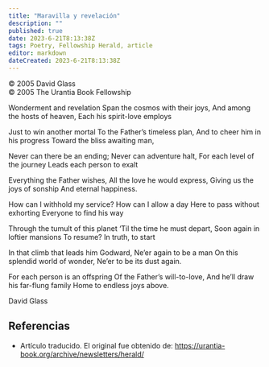 ```yaml
---
title: "Maravilla y revelación"
description: ""
published: true
date: 2023-6-21T8:13:38Z
tags: Poetry, Fellowship Herald, article
editor: markdown
dateCreated: 2023-6-21T8:13:38Z
---
```


<p class="v-card v-sheet theme--light grey lighten-3 px-2">© 2005 David Glass<br>© 2005 The Urantia Book Fellowship</p>

Wonderment and revelation 
Span the cosmos with their joys, 
And among the hosts of heaven, 
Each his spirit-love employs

Just to win another mortal
To the Father’s timeless plan, 
And to cheer him in his progress 
Toward the bliss awaiting man,

Never can there be an ending; 
Never can adventure halt,
For each level of the journey 
Leads each person to exalt

Everything the Father wishes, 
All the love he would express, 
Giving us the joys of sonship 
And eternal happiness.

How can I withhold my service? 
How can I allow a day
Here to pass without exhorting 
Everyone to find his way

Through the tumult of this planet 
‘Til the time he must depart, 
Soon again in loftier mansions 
To resume? In truth, to start

In that climb that leads him Godward, 
Ne’er again to be a man
On this splendid world of wonder, 
Ne’er to be its dust again.

For each person is an offspring 
Of the Father’s will-to-love,
And he’ll draw his far-flung family 
Home to endless joys above.

David Glass

## Referencias

- Artículo traducido. El original fue obtenido de: https://urantia-book.org/archive/newsletters/herald/